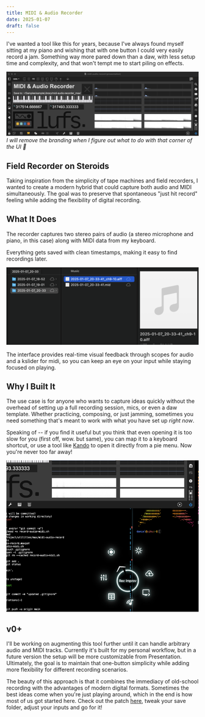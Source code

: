 ```yaml
---
title: MIDI & Audio Recorder
date: 2025-01-07
draft: false
---
```


I've wanted a tool like this for years, because I've always found myself sitting at my piano and wishing that with one button I could very easily record a jam. Something way more pared down than a daw, with less setup time and complexity, and that won't tempt me to start piling on effects.

![Image Description](/images/Screenshot%202025-01-07%20at%208.51.04%20PM.png)
*I will remove the branding when I figure out what to do with that corner of the UI 🤝*

## Field Recorder on Steroids

Taking inspiration from the simplicity of tape machines and field recorders, I wanted to create a modern hybrid that could capture both audio and MIDI simultaneously. The goal was to preserve that spontaneous "just hit record" feeling while adding the flexibility of digital recording.

## What It Does

The recorder captures two stereo pairs of audio (a stereo microphone and piano, in this case) along with MIDI data from my keyboard.

Everything gets saved with clean timestamps, making it easy to find recordings later.

![Image Description](/images/Screenshot%202025-01-07%20at%208.54.45%20PM.png)

The interface provides real-time visual feedback through scopes for audio and a kslider for midi, so you can keep an eye on your input while staying focused on playing.

## Why I Built It

The use case is for anyone who wants to capture ideas quickly without the overhead of setting up a full recording session, mics, or even a daw template. Whether practicing, composing, or just jamming, sometimes you need something that's meant to work with what you have set up *right now*.

Speaking of -- if you find it useful but you think that even opening it is too slow for you (first off, wow. but same), you can map it to a keyboard shortcut, or use a tool like [Kando](https://kando.menu/) to open it directly from a pie menu. Now you're never too far away!

![Image Description](/images/Screenshot%202025-01-07%20at%209.04.00%20PM.png)

## v0+

I'll be working on augmenting this tool further until it can handle arbitrary audio and MIDI tracks. Currently it's built for my personal workflow, but in a future version the setup will be more customizable from Presentation. Ultimately, the goal is to maintain that one-button simplicity while adding more flexibility for different recording scenarios.

The beauty of this approach is that it combines the immediacy of old-school recording with the advantages of modern digital formats. Sometimes the best ideas come when you're just playing around, which in the end is how most of us got started here. Check out the patch [here](https://github.com/danialrami/midi-audio-recorder), tweak your save folder, adjust your inputs and go for it!
